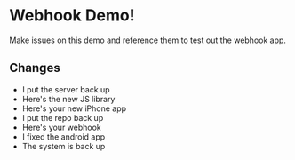 # Webhook Demo!


Make issues on this demo and reference them to test out the webhook app.

## Changes

- I put the server back up
- Here's the new JS library
- Here's your new iPhone app
- I put the repo back up
- Here's your webhook
- I fixed the android app
- The system is back up
